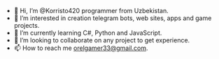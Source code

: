 - 👋 Hi, I’m @Korristo420 programmer from Uzbekistan.
- 👀 I’m interested in creation telegram bots, web sites, apps and game projects.
- 🌱 I’m currently learning C#, Python and JavaScript.
- 💞️ I’m looking to collaborate on any project to get experience.
- 📫 How to reach me orelgamer33@gmail.com.

<!---
Korristo420/Korristo420 is a ✨ special ✨ repository because its `README.md` (this file) appears on your GitHub profile.
You can click the Preview link to take a look at your changes.
--->
